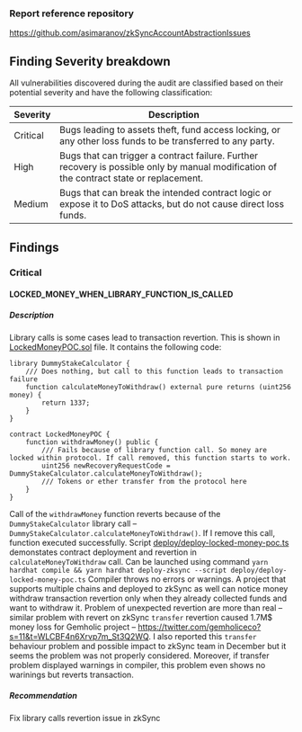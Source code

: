 ### Report reference repository
https://github.com/asimaranov/zkSyncAccountAbstractionIssues

Finding Severity breakdown
--------------------------

All vulnerabilities discovered during the audit are classified based on their potential severity and have the following classification:

Severity | Description
--- | ---
Critical | Bugs leading to assets theft, fund access locking, or any other loss funds to be transferred to any party.
High     | Bugs that can trigger a contract failure. Further recovery is possible only by manual modification of the contract state or replacement.
Medium   | Bugs that can break the intended contract logic or expose it to DoS attacks, but do not cause direct loss funds.


Findings
------------

### Critical
#### LOCKED_MONEY_WHEN_LIBRARY_FUNCTION_IS_CALLED
##### Description
Library calls is some cases lead to transaction revertion. This is shown in [LockedMoneyPOC.sol](https://github.com/asimaranov/zkSyncAccountAbstractionIssues/blob/main/contracts/LockedMoneyPOC.sol) file. It contains the following code: 
```solidity
library DummyStakeCalculator {
    /// Does nothing, but call to this function leads to transaction failure
    function calculateMoneyToWithdraw() external pure returns (uint256 money) {
        return 1337;
    }
}

contract LockedMoneyPOC {
    function withdrawMoney() public {
        /// Fails because of library function call. So money are locked within protocol. If call removed, this function starts to work.
        uint256 newRecoveryRequestCode = DummyStakeCalculator.calculateMoneyToWithdraw();
        /// Tokens or ether transfer from the protocol here
    } 
}
```

Call of the `withdrawMoney` function reverts because of the `DummyStakeCalculator` library call – `DummyStakeCalculator.calculateMoneyToWithdraw()`. If I remove this call, function executed successfully. Script [deploy/deploy-locked-money-poc.ts](https://github.com/asimaranov/zkSyncAccountAbstractionIssues/blob/main/deploy/deploy-locked-money-poc.ts) demonstates contract deployment and revertion in `calculateMoneyToWithdraw` call. Can be launched using command `yarn hardhat compile && yarn hardhat deploy-zksync --script deploy/deploy-locked-money-poc.ts` 
Compiler throws no errors or warnings. A project that supports multiple chains and deployed to zkSync as well can notice money withdraw transaction revertion only when they already collected funds and want to withdraw it. Problem of unexpected revertion are more than real – similar problem with revert on zkSync `transfer` revertion caused 1.7M$ money loss for Gemholic project – https://twitter.com/gemholiceco?s=11&t=WLCBF4n6Xrvp7m_St3Q2WQ. I also reported this `transfer` behaviour problem and possible impact to zkSync team in December but it seems the problem was not properly considered. Moreover, if transfer problem displayed warnings in compiler, this problem even shows no warinings but reverts transaction.

##### Recommendation
Fix library calls revertion issue in zkSync 
